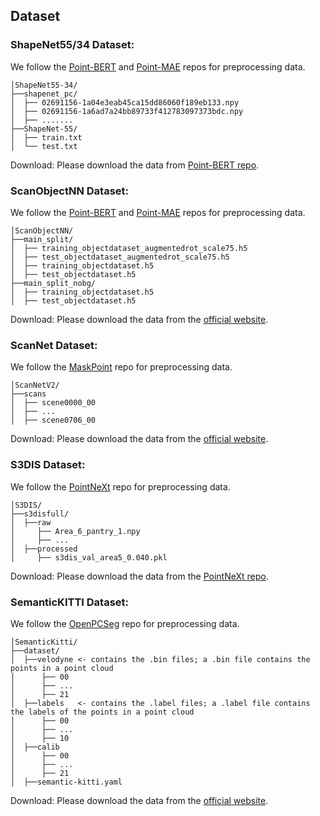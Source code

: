 ## Dataset


### ShapeNet55/34 Dataset:

We follow the [Point-BERT](https://github.com/LilRedWu/PointBert) and [Point-MAE](https://github.com/Pang-Yatian/Point-MAE) repos for preprocessing data.

```
│ShapeNet55-34/
├──shapenet_pc/
│  ├── 02691156-1a04e3eab45ca15dd86060f189eb133.npy
│  ├── 02691156-1a6ad7a24bb89733f412783097373bdc.npy
│  ├── .......
├──ShapeNet-55/
│  ├── train.txt
│  └── test.txt
```

Download: Please download the data from [Point-BERT repo](https://github.com/lulutang0608/Point-BERT/blob/49e2c7407d351ce8fe65764bbddd5d9c0e0a4c52/DATASET.md). 


### ScanObjectNN Dataset:
We follow the [Point-BERT](https://github.com/LilRedWu/PointBert) and [Point-MAE](https://github.com/Pang-Yatian/Point-MAE) repos for preprocessing data.
```
│ScanObjectNN/
├──main_split/
│  ├── training_objectdataset_augmentedrot_scale75.h5
│  ├── test_objectdataset_augmentedrot_scale75.h5
│  ├── training_objectdataset.h5
│  ├── test_objectdataset.h5
├──main_split_nobg/
│  ├── training_objectdataset.h5
│  ├── test_objectdataset.h5
```
Download: Please download the data from the [official website](https://hkust-vgd.github.io/scanobjectnn/).



### ScanNet Dataset:
We follow the [MaskPoint](https://github.com/WisconsinAIVision/3detr_MaskPoint?tab=readme-ov-file) repo for preprocessing data.

```
│ScanNetV2/
├──scans
│  ├── scene0000_00
│  ├── ...
│  ├── scene0706_00
```

Download: Please download the data from the [official website](https://github.com/ScanNet/ScanNet/).


### S3DIS Dataset:
We follow the [PointNeXt](https://github.com/guochengqian/pointnext) repo for preprocessing data.

```
│S3DIS/
├──s3disfull/
│  ├──raw
│     ├── Area_6_pantry_1.npy
│     ├── ...
│  ├──processed
│     ├── s3dis_val_area5_0.040.pkl
```

Download: Please download the data from the [PointNeXt repo](https://guochengqian.github.io/PointNeXt/examples/s3dis/).


### SemanticKITTI Dataset:

We follow the [OpenPCSeg](https://github.com/guochengqian/pointnext) repo for preprocessing data.

```
│SemanticKitti/
├──dataset/
│  ├──velodyne <- contains the .bin files; a .bin file contains the points in a point cloud
│      ├── 00
│      ├── ...
│      ├── 21
│  ├──labels   <- contains the .label files; a .label file contains the labels of the points in a point cloud
│      ├── 00
│      ├── ...
│      ├── 10
│  ├──calib
│      ├── 00
│      ├── ...
│      ├── 21
│  ├──semantic-kitti.yaml
```
Download: Please download the data from the [official website](https://semantic-kitti.org/index).